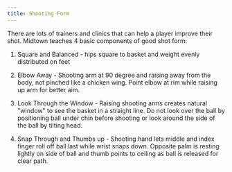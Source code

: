 ```yaml
---
title: Shooting Form
---
```

There are lots of trainers and clinics that can help a player improve their shot. Midtown teaches 4 basic components of good shot form:

1. Square and Balanced - hips square to basket and weight evenly distributed on feet

2. Elbow Away - Shooting arm at 90 degree and raising away from the body, not pinched like a chicken wing. Point elbow at rim while raising up arm for better aim.

3. Look Through the Window - Raising shooting arms creates natural "window" to see the basket in a straight line.  Do not look over the ball by positioning ball under chin before shooting or look around the side of the ball by tilting head. 

4. Snap Through and Thumbs up - Shooting hand lets middle and index finger roll off ball last while wrist snaps down. Opposite palm is resting lightly on side of ball and thumb points to ceiling as ball is released for clear path.
